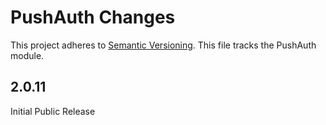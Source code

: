 # PushAuth Changes

This project adheres to [Semantic Versioning](https://semver.org/).  This file tracks the PushAuth module.

## 2.0.11

Initial Public Release
